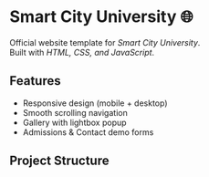 # Smart City University 🌐

Official website template for *Smart City University*.  
Built with *HTML, CSS, and JavaScript*.  

## Features
- Responsive design (mobile + desktop)  
- Smooth scrolling navigation  
- Gallery with lightbox popup  
- Admissions & Contact demo forms  

## Project Structure
